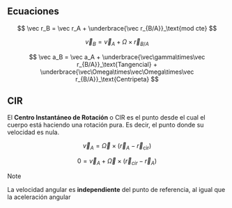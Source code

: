 ## Ecuaciones

$$
\vec r_B = \vec r_A + \underbrace{\vec r_{B/A}}_\text{mod cte}
$$

$$
\vec v_B = \vec v_A + \Omega \times \vec r_{B/A}
$$

$$
\vec a_B = \vec a_A + \underbrace{\vec\gamma\times\vec r_{B/A}}_\text{Tangencial} + \underbrace{\vec\Omega\times\vec\Omega\times\vec r_{B/A}}_\text{Centripeta}
$$

## CIR

El **Centro Instantáneo de Rotación** o CIR es el punto desde el cual el cuerpo está haciendo una rotación pura. Es decir, el punto donde su velocidad es nula.

$$
\vec v_A = \vec\Omega \times (\vec r_A - \vec r_\text{cir})
$$

$$
0 = \vec v_A + \vec \Omega\times(\vec r_{cir} - \vec r_{A})
$$

> [!note]
> La velocidad angular es **independiente** del punto de referencia, al igual que la aceleración angular
